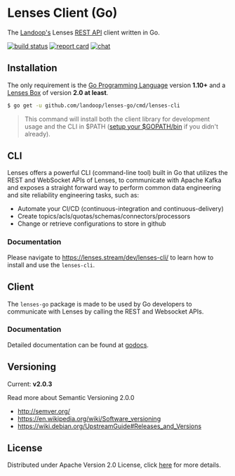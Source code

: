 # Lenses Client (Go)

The [Landoop's](http://www.landoop.com) Lenses [REST API](https://lenses.stream/dev/lenses-apis/rest-api/index.html) client written in Go.

[![build status](https://img.shields.io/travis/Landoop/lenses-go/master.svg?style=flat-square)](https://travis-ci.org/Landoop/lenses-go) [![report card](https://img.shields.io/badge/report%20card-a%2B-ff3333.svg?style=flat-square)](http://goreportcard.com/report/Landoop/lenses-go) [![chat](https://img.shields.io/badge/join-%20chat-00BCD4.svg?style=flat-square)](https://slackpass.io/landoop-community)

## Installation

The only requirement is the [Go Programming Language](https://golang.org/dl) version **1.10+** and a [Lenses Box](http://www.landoop.com/kafka-lenses/) of version **2.0 at least**.

```sh
$ go get -u github.com/landoop/lenses-go/cmd/lenses-cli
```

> This command will install both the client library for development usage and the CLI in $PATH ([setup your $GOPATH/bin](https://github.com/golang/go/wiki/SettingGOPATH) if you didn't already).

## CLI

Lenses offers a powerful CLI (command-line tool) built in Go that utilizes the REST and WebSocket APIs of Lenses, to communicate with Apache Kafka and exposes a straight forward way to perform common data engineering and site reliability engineering tasks, such as:

- Automate your CI/CD (continuous-integration and continuous-delivery)
- Create topics/acls/quotas/schemas/connectors/processors
- Change or retrieve configurations to store in github

### Documentation

Please navigate to <https://lenses.stream/dev/lenses-cli/> to learn how to install and use the `lenses-cli`.

## Client

The `lenses-go` package is made to be used by Go developers to communicate with Lenses by calling the REST and Websocket APIs. 

### Documentation

Detailed documentation can be found at [godocs](https://godoc.org/github.com/landoop/lenses-go).

## Versioning

Current: **v2.0.3**

Read more about Semantic Versioning 2.0.0

 - http://semver.org/
 - https://en.wikipedia.org/wiki/Software_versioning
 - https://wiki.debian.org/UpstreamGuide#Releases_and_Versions

## License

Distributed under Apache Version 2.0 License, click [here](LICENSE) for more details.